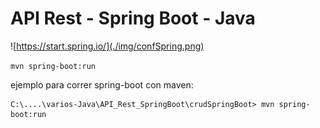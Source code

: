 # API Rest - Spring Boot - Java

![https://start.spring.io/](./img/confSpring.png)

`mvn spring-boot:run`

ejemplo para correr spring-boot con maven:
```
C:\....\varios-Java\API_Rest_SpringBoot\crudSpringBoot> mvn spring-boot:run
```
